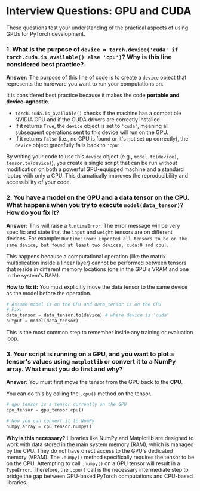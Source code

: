 # Interview Questions: GPU and CUDA

These questions test your understanding of the practical aspects of using GPUs for PyTorch development.

### 1. What is the purpose of `device = torch.device('cuda' if torch.cuda.is_available() else 'cpu')`? Why is this line considered best practice?

**Answer:**
The purpose of this line of code is to create a `device` object that represents the hardware you want to run your computations on.

It is considered best practice because it makes the code **portable and device-agnostic**.
-   `torch.cuda.is_available()` checks if the machine has a compatible NVIDIA GPU and if the CUDA drivers are correctly installed.
-   If it returns `True`, the `device` object is set to `'cuda'`, meaning all subsequent operations sent to this device will run on the GPU.
-   If it returns `False` (i.e., no GPU is found or it's not set up correctly), the `device` object gracefully falls back to `'cpu'`.

By writing your code to use this `device` object (e.g., `model.to(device)`, `tensor.to(device)`), you create a single script that can be run without modification on both a powerful GPU-equipped machine and a standard laptop with only a CPU. This dramatically improves the reproducibility and accessibility of your code.

### 2. You have a model on the GPU and a data tensor on the CPU. What happens when you try to execute `model(data_tensor)`? How do you fix it?

**Answer:**
This will raise a `RuntimeError`. The error message will be very specific and state that the `input` and `weight` tensors are on different devices. For example: `RuntimeError: Expected all tensors to be on the same device, but found at least two devices, cuda:0 and cpu!`.

This happens because a computational operation (like the matrix multiplication inside a linear layer) cannot be performed between tensors that reside in different memory locations (one in the GPU's VRAM and one in the system's RAM).

**How to fix it:**
You must explicitly move the data tensor to the same device as the model before the operation.
```python
# Assume model is on the GPU and data_tensor is on the CPU
# Fix:
data_tensor = data_tensor.to(device) # where device is 'cuda'
output = model(data_tensor)
```
This is the most common step to remember inside any training or evaluation loop.

### 3. Your script is running on a GPU, and you want to plot a tensor's values using `matplotlib` or convert it to a NumPy array. What must you do first and why?

**Answer:**
You must first move the tensor from the GPU back to the **CPU**.

You can do this by calling the `.cpu()` method on the tensor.
```python
# gpu_tensor is a tensor currently on the GPU
cpu_tensor = gpu_tensor.cpu()

# Now you can convert it to NumPy
numpy_array = cpu_tensor.numpy()
```

**Why is this necessary?**
Libraries like NumPy and Matplotlib are designed to work with data stored in the main system memory (RAM), which is managed by the CPU. They do not have direct access to the GPU's dedicated memory (VRAM). The `.numpy()` method specifically requires the tensor to be on the CPU. Attempting to call `.numpy()` on a GPU tensor will result in a `TypeError`. Therefore, the `.cpu()` call is the necessary intermediate step to bridge the gap between GPU-based PyTorch computations and CPU-based libraries.

